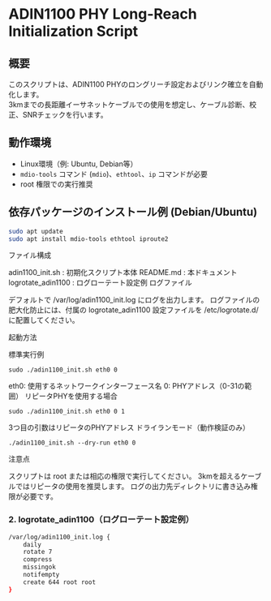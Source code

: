# ADIN1100 PHY Long-Reach Initialization Script

## 概要
このスクリプトは、ADIN1100 PHYのロングリーチ設定およびリンク確立を自動化します。  
3kmまでの長距離イーサネットケーブルでの使用を想定し、ケーブル診断、校正、SNRチェックを行います。

## 動作環境
- Linux環境（例: Ubuntu, Debian等）
- `mdio-tools` コマンド (`mdio`)、`ethtool`、`ip` コマンドが必要
- root 権限での実行推奨

## 依存パッケージのインストール例 (Debian/Ubuntu)

```bash
sudo apt update
sudo apt install mdio-tools ethtool iproute2
```

ファイル構成

adin1100_init.sh : 初期化スクリプト本体
README.md : 本ドキュメント
logrotate_adin1100 : ログローテート設定例
ログファイル

デフォルトで /var/log/adin1100_init.log にログを出力します。
ログファイルの肥大化防止には、付属の logrotate_adin1100 設定ファイルを /etc/logrotate.d/ に配置してください。

起動方法

標準実行例
```
sudo ./adin1100_init.sh eth0 0
```
eth0: 使用するネットワークインターフェース名
0: PHYアドレス（0-31の範囲）
リピータPHYを使用する場合
```
sudo ./adin1100_init.sh eth0 0 1
```
3つ目の引数はリピータのPHYアドレス
ドライランモード（動作検証のみ）
```
./adin1100_init.sh --dry-run eth0 0
```

注意点

スクリプトは root または相応の権限で実行してください。
3kmを超えるケーブルではリピータの使用を推奨します。
ログの出力先ディレクトリに書き込み権限が必要です。


### 2. logrotate_adin1100（ログローテート設定例）

```bash
/var/log/adin1100_init.log {
    daily
    rotate 7
    compress
    missingok
    notifempty
    create 644 root root
}
```
